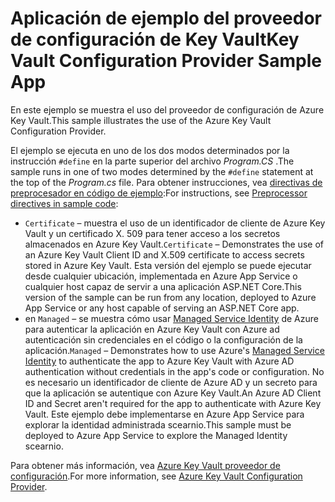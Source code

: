 # <a name="key-vault-configuration-provider-sample-app"></a><span data-ttu-id="93247-101">Aplicación de ejemplo del proveedor de configuración de Key Vault</span><span class="sxs-lookup"><span data-stu-id="93247-101">Key Vault Configuration Provider Sample App</span></span>

<span data-ttu-id="93247-102">En este ejemplo se muestra el uso del proveedor de configuración de Azure Key Vault.</span><span class="sxs-lookup"><span data-stu-id="93247-102">This sample illustrates the use of the Azure Key Vault Configuration Provider.</span></span>

<span data-ttu-id="93247-103">El ejemplo se ejecuta en uno de los dos modos determinados por la instrucción `#define` en la parte superior del archivo *Program.CS* .</span><span class="sxs-lookup"><span data-stu-id="93247-103">The sample runs in one of two modes determined by the `#define` statement at the top of the *Program.cs* file.</span></span> <span data-ttu-id="93247-104">Para obtener instrucciones, vea [directivas de preprocesador en código de ejemplo](https://docs.microsoft.com/aspnet/core#preprocessor-directives-in-sample-code):</span><span class="sxs-lookup"><span data-stu-id="93247-104">For instructions, see [Preprocessor directives in sample code](https://docs.microsoft.com/aspnet/core#preprocessor-directives-in-sample-code):</span></span>

* <span data-ttu-id="93247-105">`Certificate` &ndash; muestra el uso de un identificador de cliente de Azure Key Vault y un certificado X. 509 para tener acceso a los secretos almacenados en Azure Key Vault.</span><span class="sxs-lookup"><span data-stu-id="93247-105">`Certificate` &ndash; Demonstrates the use of an Azure Key Vault Client ID and X.509 certificate to access secrets stored in Azure Key Vault.</span></span> <span data-ttu-id="93247-106">Esta versión del ejemplo se puede ejecutar desde cualquier ubicación, implementada en Azure App Service o cualquier host capaz de servir a una aplicación ASP.NET Core.</span><span class="sxs-lookup"><span data-stu-id="93247-106">This version of the sample can be run from any location, deployed to Azure App Service or any host capable of serving an ASP.NET Core app.</span></span>
* <span data-ttu-id="93247-107">en `Managed` &ndash; se muestra cómo usar [Managed Service Identity](https://docs.microsoft.com/azure/active-directory/managed-identities-azure-resources/overview) de Azure para autenticar la aplicación en Azure Key Vault con Azure ad autenticación sin credenciales en el código o la configuración de la aplicación.</span><span class="sxs-lookup"><span data-stu-id="93247-107">`Managed` &ndash; Demonstrates how to use Azure's [Managed Service Identity](https://docs.microsoft.com/azure/active-directory/managed-identities-azure-resources/overview) to authenticate the app to Azure Key Vault with Azure AD authentication without credentials in the app's code or configuration.</span></span> <span data-ttu-id="93247-108">No es necesario un identificador de cliente de Azure AD y un secreto para que la aplicación se autentique con Azure Key Vault.</span><span class="sxs-lookup"><span data-stu-id="93247-108">An Azure AD Client ID and Secret aren't required for the app to authenticate with Azure Key Vault.</span></span> <span data-ttu-id="93247-109">Este ejemplo debe implementarse en Azure App Service para explorar la identidad administrada scearnio.</span><span class="sxs-lookup"><span data-stu-id="93247-109">This sample must be deployed to Azure App Service to explore the Managed Identity scearnio.</span></span>

<span data-ttu-id="93247-110">Para obtener más información, vea [Azure Key Vault proveedor de configuración](https://docs.microsoft.com/aspnet/core/security/key-vault-configuration).</span><span class="sxs-lookup"><span data-stu-id="93247-110">For more information, see [Azure Key Vault Configuration Provider](https://docs.microsoft.com/aspnet/core/security/key-vault-configuration).</span></span>
